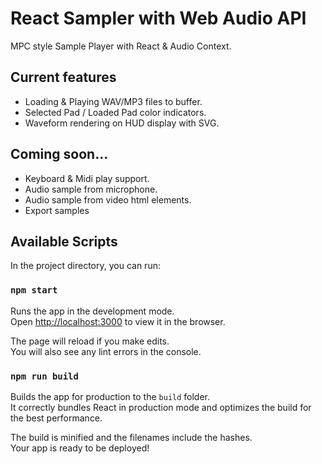 # React Sampler with Web Audio API

MPC style Sample Player with React & Audio Context.

## Current features

* Loading & Playing WAV/MP3 files to buffer.
* Selected Pad / Loaded Pad color indicators.
* Waveform rendering on HUD display with SVG.

## Coming soon...

* Keyboard & Midi play support.
* Audio sample from microphone.
* Audio sample from video html elements.
* Export samples

## Available Scripts

In the project directory, you can run:

### `npm start`

Runs the app in the development mode.<br>
Open [http://localhost:3000](http://localhost:3000) to view it in the browser.

The page will reload if you make edits.<br>
You will also see any lint errors in the console.

### `npm run build`

Builds the app for production to the `build` folder.<br>
It correctly bundles React in production mode and optimizes the build for the best performance.

The build is minified and the filenames include the hashes.<br>
Your app is ready to be deployed!